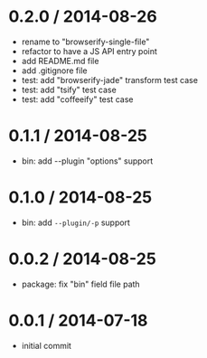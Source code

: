 
0.2.0 / 2014-08-26
==================

 * rename to "browserify-single-file"
 * refactor to have a JS API entry point
 * add README.md file
 * add .gitignore file
 * test: add "browserify-jade" transform test case
 * test: add "tsify" test case
 * test: add "coffeeify" test case

0.1.1 / 2014-08-25
==================

 * bin: add --plugin "options" support

0.1.0 / 2014-08-25
==================

 * bin: add `--plugin/-p` support

0.0.2 / 2014-08-25
==================

 * package: fix "bin" field file path

0.0.1 / 2014-07-18
==================

 * initial commit
